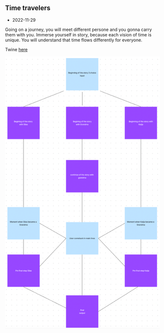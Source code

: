 ## Time travelers

- 2022-11-29

Going on a journey, you will meet different persone and you gonna carry them with you. Immerse yourself in story, because each vision of time is unique. You will understand that time flows differently for everyone.

Twine [here](https://github.com/MariiaGulkova/head-md-time-in-time-out/tree/main/Prototypes/twine)

![Boat shedule](images/structure.png)

